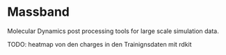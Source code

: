 # Massband

Molecular Dynamics post processing tools for large scale simulation data.

TODO: heatmap von den charges in den Trainignsdaten mit rdkit
